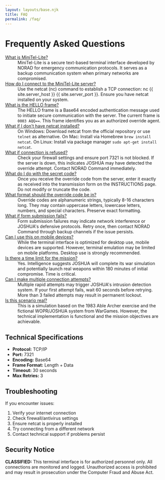 ```yaml
---
layout: layouts/base.njk
title: FAQ
permalink: /faq/
---
```


<h1>Frequently Asked Questions</h1>

<dl class="faq-list">
  <dt id="what-is-minitel-lite">
    <a href="#what-is-minitel-lite">What is MiniTel-Lite?</a>
  </dt>
  <dd>
    MiniTel-Lite is a secure text-based terminal interface developed
    by NORAD for emergency communication protocols. It serves as a
    backup communication system when primary networks are
    compromised.
  </dd>

  <dt id="how-do-i-connect">
    <a href="#how-do-i-connect"
      >How do I connect to the MiniTel-Lite server?</a
    >
  </dt>
  <dd>
    Use the netcat (nc) command to establish a TCP connection: nc
    {{ site.server_host }} {{ site.server_port }}. Ensure you have
    netcat installed on your system.
  </dd>

  <dt id="what-is-the-hello-frame">
    <a href="#what-is-the-hello-frame">What is the HELLO frame?</a>
  </dt>
  <dd>
    The HELLO frame is a Base64 encoded authentication message used
    to initiate secure communication with the server. The current
    frame is <code>0003 AQQ==</code>. This frame identifies you as
    an authorized override agent.
  </dd>

  <dt id="netcat-not-found">
    <a href="#netcat-not-found"
      >What if I don't have netcat installed?</a
    >
  </dt>
  <dd>
    On Windows: Download netcat from the official repository or use
    <code>telnet</code> as alternative. On Mac: Install via Homebrew
    <code>brew install netcat</code>. On Linux: Install via package
    manager <code>sudo apt-get install netcat</code>.
  </dd>

  <dt id="connection-refused">
    <a href="#connection-refused">What if connection is refused?</a>
  </dt>
  <dd>
    Check your firewall settings and ensure port 7321 is not
    blocked. If the server is down, this indicates JOSHUA may have
    detected the override attempt. Contact NORAD Command
    immediately.
  </dd>

  <dt id="what-do-i-do-with-the-secret-code">
    <a href="#what-do-i-do-with-the-secret-code"
      >What do I do with the secret code?</a
    >
  </dt>
  <dd>
    Once you receive the override code from the server, enter it
    exactly as received into the transmission form on the
    INSTRUCTIONS page. Do not modify or truncate the code.
  </dd>

  <dt id="code-format">
    <a href="#code-format"
      >What format should the override code be in?</a
    >
  </dt>
  <dd>
    Override codes are alphanumeric strings, typically 8-16
    characters long. They may contain uppercase letters, lowercase
    letters, numbers, and special characters. Preserve exact
    formatting.
  </dd>

  <dt id="form-submission-failed">
    <a href="#form-submission-failed"
      >What if form submission fails?</a
    >
  </dt>
  <dd>
    Form submission failures may indicate network interference or
    JOSHUA's defensive protocols. Retry once, then contact NORAD
    Command through backup channels if the issue persists.
  </dd>

  <dt id="mobile-compatibility">
    <a href="#mobile-compatibility"
      >Can I use this on mobile devices?</a
    >
  </dt>
  <dd>
    While the terminal interface is optimized for desktop use,
    mobile devices are supported. However, terminal emulation may be
    limited on mobile platforms. Desktop use is strongly
    recommended.
  </dd>

  <dt id="time-limit">
    <a href="#time-limit">Is there a time limit for the mission?</a>
  </dt>
  <dd>
    Yes. Intelligence suggests JOSHUA will complete its war
    simulation and potentially launch real weapons within 180
    minutes of initial compromise. Time is critical.
  </dd>

  <dt id="multiple-attempts">
    <a href="#multiple-attempts"
      >Can I make multiple connection attempts?</a
    >
  </dt>
  <dd>
    Multiple rapid attempts may trigger JOSHUA's intrusion detection
    system. If your first attempt fails, wait 60 seconds before
    retrying. More than 3 failed attempts may result in permanent
    lockout.
  </dd>

  <dt id="is-this-real">
    <a href="#is-this-real">Is this scenario real?</a>
  </dt>
  <dd>
    This is a simulation based on the 1983 Able Archer exercise and
    the fictional WOPR/JOSHUA system from WarGames. However, the
    technical implementation is functional and the mission
    objectives are achievable.
  </dd>
</dl>

<div class="tui-panel">
  <h2>Technical Specifications</h2>
  <ul>
    <li><strong>Protocol:</strong> TCP/IP</li>
    <li><strong>Port:</strong> 7321</li>
    <li><strong>Encoding:</strong> Base64</li>
    <li><strong>Frame Format:</strong> Length + Data</li>
    <li><strong>Timeout:</strong> 30 seconds</li>
    <li><strong>Max Retries:</strong> 3</li>
  </ul>
</div>

<div class="tui-panel">
  <h2>Troubleshooting</h2>
  <p>If you encounter issues:</p>
  <ol>
    <li>Verify your internet connection</li>
    <li>Check firewall/antivirus settings</li>
    <li>Ensure netcat is properly installed</li>
    <li>Try connecting from a different network</li>
    <li>Contact technical support if problems persist</li>
  </ol>
</div>

<div class="security-notice">
  <h2>Security Notice</h2>
  <p>
    <strong>CLASSIFIED:</strong> This terminal interface is for
    authorized personnel only. All connections are monitored and
    logged. Unauthorized access is prohibited and may result in
    prosecution under the Computer Fraud and Abuse Act.
  </p>
</div> 